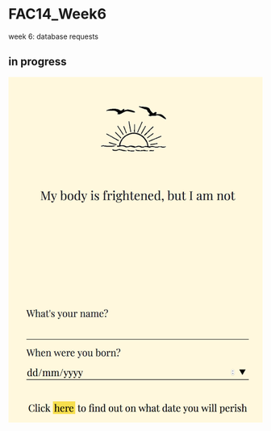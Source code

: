# FAC14_Week6
week 6: database requests

## in progress

![screenshot of site](https://github.com/njons/FAC14_Week6/blob/master/FAC_w6_solo.png)
